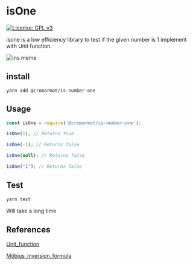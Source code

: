# isOne

[![License: GPL v3](https://img.shields.io/badge/License-GPLv3-blue.svg)](https://www.gnu.org/licenses/gpl-3.0)

isone is a low efficiency library to test if the given number is 1 implement with Unit function.

![ins meme](https://www.instagram.com/p/Bvg9fI1ndcE/media/?size=m)

## install

```
yarn add @cromarmot/is-number-one
```

## Usage

```js
const isOne = require('@cromarmot/is-number-one');

isOne(1); // Returns true

isOne(-1); // Returns false

isOne(null); // Returns false

isOne("1"); // Returns false
```

## Test

```bash
yarn test
```

Will take a long time

## References 

[Unit_function](https://en.wikipedia.org/wiki/Unit_function)

[Möbius_inversion_formula](https://en.wikipedia.org/wiki/M%C3%B6bius_inversion_formula)

